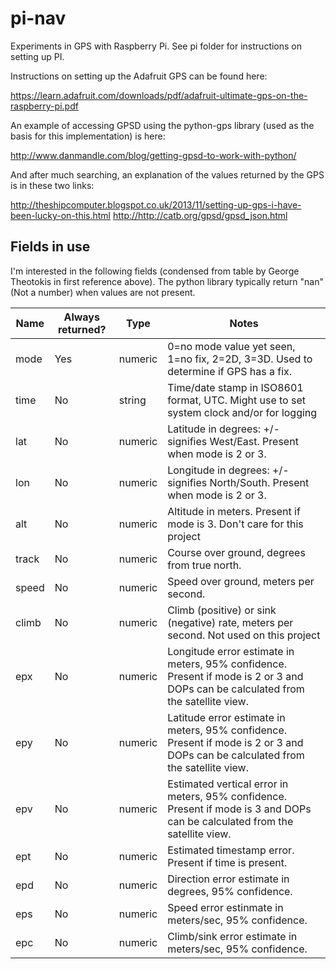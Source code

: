 # pi-nav

Experiments in GPS with Raspberry Pi. See pi folder for instructions on setting up PI.

Instructions on setting up the Adafruit GPS can be found here:

<https://learn.adafruit.com/downloads/pdf/adafruit-ultimate-gps-on-the-raspberry-pi.pdf>

An example of accessing GPSD using the python-gps library (used as the basis for this implementation) is here:

<http://www.danmandle.com/blog/getting-gpsd-to-work-with-python/>

And after much searching, an explanation of the values returned by the GPS is in these two links:

<http://theshipcomputer.blogspot.co.uk/2013/11/setting-up-gps-i-have-been-lucky-on-this.html>
<http://http://catb.org/gpsd/gpsd_json.html>

## Fields in use

I'm interested in the following fields (condensed from table by George Theotokis in first reference above).  The python library typically
return "nan" (Not a number) when values are not present.

<table>
	<thead>
		<tr><th>Name</th><th>Always returned?</th><th >Type</th><th >Notes</th></tr>
	</thead>
	<tbody>
		<tr><td>mode</td><td>Yes</td><td>numeric</td><td>0=no mode value yet seen, 1=no fix, 2=2D, 3=3D.  Used to determine if GPS has a fix.</td></tr>
		<tr><td>time</td><td>No</td><td>string</td><td>Time/date stamp in ISO8601 format, UTC.  Might use to set system clock and/or for logging</td></tr>
		<tr><td>lat</td><td>No</td><td>numeric</td><td>Latitude in degrees: +/- signifies West/East.  Present when mode is 2 or 3.</td></tr>
		<tr><td>lon</td><td>No</td><td>numeric</td><td>Longitude in degrees: +/- signifies North/South. Present when mode is 2 or 3.</td></tr>
		<tr><td>alt</td><td>No</td><td>numeric</td><td>Altitude in meters. Present if mode is 3.  Don't care for this project</td></tr>
		<tr><td>track</td><td>No</td><td>numeric</td><td>Course over ground, degrees from true north.</td></tr>
		<tr><td>speed</td><td>No</td><td>numeric</td><td>Speed over ground, meters per second.</td></tr>
		<tr><td>climb</td><td>No</td><td>numeric</td><td>Climb (positive) or sink (negative) rate, meters per second. Not used on this project</td></tr>
		<tr><td>epx</td><td>No</td><td>numeric</td><td>Longitude error estimate in meters, 95% confidence. Present 
        if mode is 2 or 3 and DOPs can be calculated from the satellite 
        view.</td></tr>
		<tr><td>epy</td><td>No</td><td>numeric</td><td>Latitude error estimate in meters, 95% confidence. Present 
        if mode is 2 or 3 and DOPs can be calculated from the satellite 
        view.</td></tr>
		<tr><td>epv</td><td>No</td><td>numeric</td><td>Estimated vertical error in meters, 95% confidence. Present 
        if mode is 3 and DOPs can be calculated from the satellite 
        view.</td></tr>
		<tr><td>ept</td><td>No</td><td>numeric</td><td>Estimated timestamp error. Present if time is present.</td></tr>
		<tr><td>epd</td><td>No</td><td>numeric</td><td>Direction error estimate in degrees, 95% confidence.</td></tr>
		<tr><td>eps</td><td>No</td><td>numeric</td><td>Speed error estinmate in meters/sec, 95% confidence.</td></tr>
		<tr><td>epc</td><td>No</td><td>numeric</td><td>Climb/sink error estimate in meters/sec, 95% confidence.</td></tr>
</tbody>
</table>


